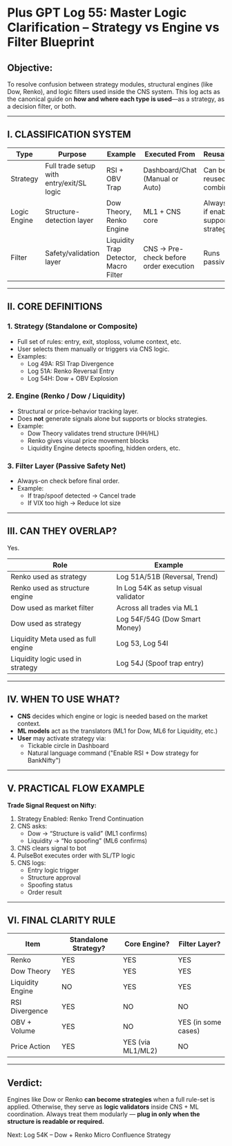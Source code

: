 
# Plus GPT Log 55: Master Logic Clarification – Strategy vs Engine vs Filter Blueprint

## Objective:
To resolve confusion between strategy modules, structural engines (like Dow, Renko), and logic filters used inside the CNS system. This log acts as the canonical guide on **how and where each type is used**—as a strategy, as a decision filter, or both.

---

## I. CLASSIFICATION SYSTEM

| Type | Purpose | Example | Executed From | Reusability |
|------|---------|---------|---------------|-------------|
| Strategy | Full trade setup with entry/exit/SL logic | RSI + OBV Trap | Dashboard/Chat (Manual or Auto) | Can be reused or combined |
| Logic Engine | Structure-detection layer | Dow Theory, Renko Engine | ML1 + CNS core | Always ON if enabled, supports strategy |
| Filter | Safety/validation layer | Liquidity Trap Detector, Macro Filter | CNS → Pre-check before order execution | Runs passively |

---

## II. CORE DEFINITIONS

### 1. **Strategy (Standalone or Composite)**
- Full set of rules: entry, exit, stoploss, volume context, etc.
- User selects them manually or triggers via CNS logic.
- Examples:
  - Log 49A: RSI Trap Divergence
  - Log 51A: Renko Reversal Entry
  - Log 54H: Dow + OBV Explosion

### 2. **Engine (Renko / Dow / Liquidity)**
- Structural or price-behavior tracking layer.
- Does **not** generate signals alone but supports or blocks strategies.
- Example:
  - Dow Theory validates trend structure (HH/HL)
  - Renko gives visual price movement blocks
  - Liquidity Engine detects spoofing, hidden orders, etc.

### 3. **Filter Layer (Passive Safety Net)**
- Always-on check before final order.
- Example:
  - If trap/spoof detected → Cancel trade
  - If VIX too high → Reduce lot size

---

## III. CAN THEY OVERLAP?

Yes.

| Role | Example |
|------|---------|
| Renko used as strategy | Log 51A/51B (Reversal, Trend) |
| Renko used as structure engine | In Log 54K as setup visual validator |
| Dow used as market filter | Across all trades via ML1 |
| Dow used as strategy | Log 54F/54G (Dow Smart Money) |
| Liquidity Meta used as full engine | Log 53, Log 54I |
| Liquidity logic used in strategy | Log 54J (Spoof trap entry) |

---

## IV. WHEN TO USE WHAT?

- **CNS** decides which engine or logic is needed based on the market context.
- **ML models** act as the translators (ML1 for Dow, ML6 for Liquidity, etc.)
- **User** may activate strategy via:
  - Tickable circle in Dashboard
  - Natural language command ("Enable RSI + Dow strategy for BankNifty")

---

## V. PRACTICAL FLOW EXAMPLE

**Trade Signal Request on Nifty:**

1. Strategy Enabled: Renko Trend Continuation
2. CNS asks:
   - Dow → “Structure is valid” (ML1 confirms)
   - Liquidity → “No spoofing” (ML6 confirms)
3. CNS clears signal to bot
4. PulseBot executes order with SL/TP logic
5. CNS logs:
   - Entry logic trigger
   - Structure approval
   - Spoofing status
   - Order result

---

## VI. FINAL CLARITY RULE

| Item | Standalone Strategy? | Core Engine? | Filter Layer? |
|------|-----------------------|--------------|----------------|
| Renko | YES | YES | YES |
| Dow Theory | YES | YES | YES |
| Liquidity Engine | NO | YES | YES |
| RSI Divergence | YES | NO | NO |
| OBV + Volume | YES | NO | YES (in some cases) |
| Price Action | YES | YES (via ML1/ML2) | NO |

---

## Verdict:
Engines like Dow or Renko **can become strategies** when a full rule-set is applied. Otherwise, they serve as **logic validators** inside CNS + ML coordination. Always treat them modularly — **plug in only when the structure is readable or required.**

Next: Log 54K – Dow + Renko Micro Confluence Strategy
